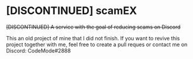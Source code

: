 # [DISCONTINUED] scamEX
~~[DISCONTINUED] A service with the goal of reducing scams on Discord~~


This an old project of mine that I did not finish. If you want to revive this project together with me, feel free to create a pull reques or contact me on Discord: CodeMode#2888
